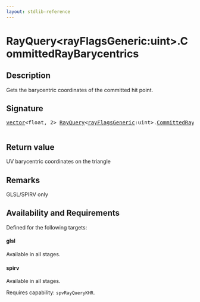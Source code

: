 ```yaml
---
layout: stdlib-reference
---
```


# RayQuery\<rayFlagsGeneric:uint\>\.CommittedRayBarycentrics

## Description

Gets the barycentric coordinates of the committed hit point.



## Signature 

<pre>
<a href="../vector/index.md" class="code_type">vector</a>&lt;<span class="code_keyword">float</span>, 2&gt; <a href="index.md" class="code_type">RayQuery</a>&lt;<a href="index.md#decl-rayFlagsGeneric" class="code_var">rayFlagsGeneric</a>:<span class="code_keyword">uint</span>&gt;.<a href="committedraybarycentrics-09c.md">CommittedRayBarycentrics</a>();

</pre>

## Return value
UV barycentric coordinates on the triangle

## Remarks
GLSL/SPIRV only


## Availability and Requirements

Defined for the following targets:

#### glsl
Available in all stages.

#### spirv
Available in all stages.

Requires capability: `spvRayQueryKHR`.



<script>
// Fix .md links to .html when on ReadTheDocs
if (window.location.hostname.includes('readthedocs') || 
    window.location.hostname.includes('rtfd.io')) {
  document.addEventListener('DOMContentLoaded', function() {
    const links = document.querySelectorAll('a');
    links.forEach(link => {
      const href = link.getAttribute('href');
      if (href && href.includes('.md')) {
        // This regex will handle .md links with or without fragment identifiers or query parameters
        link.href = link.href.replace(/(.+)\.md(#[^?]*)?(\?.*)?$/, '$1.html$2$3');
      }
    });
  });
}
</script>
